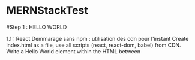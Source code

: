 # MERNStackTest

#Step 1 : HELLO WORLD

1.1 : React
Demmarage sans npm : utilisation des cdn pour l'instant
Create index.html as a file, use all scripts (react, react-dom, babel) from CDN. Write a Hello World element within the HTML between <script> tags.

1.2 : Basic server express

http://expressjs.com/en/starter/hello-world.html
http://expressjs.com/en/starter/static-files.html
Use Node and Express to serve the HTML file.

#Step 2 : Organisation

2.1 : Spération du script et du html
2.2 : Utilisation de npm
  Transformation de fichier JSX en JS manuellement coté server avec Babel

#Step 3 : Components

  3.1 : Créer un composant avec une class qui extend React.Component
